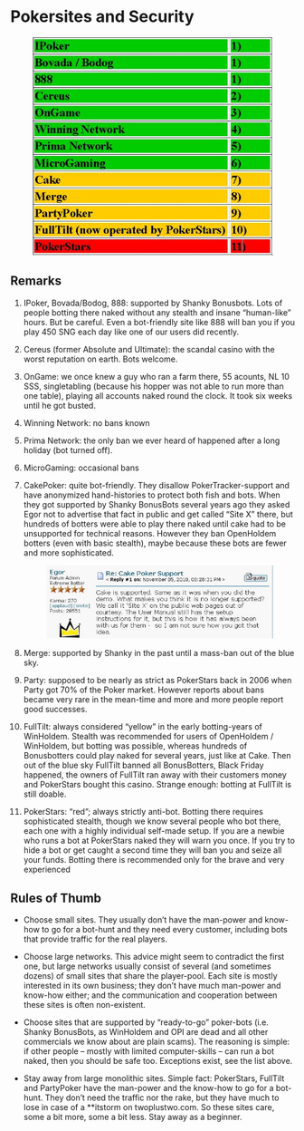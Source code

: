 # Pokersites and Security

<figure>
<img src="images/openholdem/stealthpractice/pokersites_security.jpg" />
</figure>

## Remarks

1.  IPoker, Bovada/Bodog, 888: supported by Shanky Bonusbots. Lots of
    people botting there naked without any stealth and insane
    “human-like” hours. But be careful. Even a bot-friendly site like
    888 will ban you if you play 450 SNG each day like one of our users
    did recently.

2.  Cereus (former Absolute and Ultimate): the scandal casino with the
    worst reputation on earth. Bots welcome.

3.  OnGame: we once knew a guy who ran a farm there, 55 acounts, NL 10
    SSS, singletabling (because his hopper was not able to run more than
    one table), playing all accounts naked round the clock. It took six
    weeks until he got busted.

4.  Winning Network: no bans known

5.  Prima Network: the only ban we ever heard of happened after a long
    holiday (bot turned off).

6.  MicroGaming: occasional bans

7.  CakePoker: quite bot-friendly. They disallow PokerTracker-support
    and have anonymized hand-histories to protect both fish and bots.
    When they got supported by Shanky BonusBots several years ago they
    asked Egor not to advertise that fact in public and get called “Site
    X” there, but hundreds of botters were able to play there naked
    until cake had to be unsupported for technical reasons. However they
    ban OpenHoldem botters (even with basic stealth), maybe because
    these bots are fewer and more sophisticated.  

    <figure>
    <img src="images/openholdem/stealthpractice/egor_site_x.jpg" />
    </figure>

8.  Merge: supported by Shanky in the past until a mass-ban out of the
    blue sky.

9.  Party: supposed to be nearly as strict as PokerStars back in 2006
    when Party got 70% of the Poker market. However reports about bans
    became very rare in the mean-time and more and more people report
    good successes.

10. FullTilt: always considered “yellow” in the early botting-years of
    WinHoldem. Stealth was recommended for users of OpenHoldem /
    WinHoldem, but botting was possible, whereas hundreds of
    Bonusbotters could play naked for several years, just like at Cake.
    Then out of the blue sky FullTilt banned all BonusBotters, Black
    Friday happened, the owners of FullTilt ran away with their
    customers money and PokerStars bought this casino. Strange enough:
    botting at FullTilt is still doable.

11. PokerStars: “red”; always strictly anti-bot. Botting there requires
    sophisticated stealth, though we know several people who bot there,
    each one with a highly individual self-made setup. If you are a
    newbie who runs a bot at PokerStars naked they will warn you once.
    If you try to hide a bot or get caught a second time they will ban
    you and seize all your funds. Botting there is recommended only for
    the brave and very experienced

## Rules of Thumb

- Choose small sites. They usually don’t have the man-power and know-how
  to go for a bot-hunt and they need every customer, including bots that
  provide traffic for the real players.

- Choose large networks. This advice might seem to contradict the first
  one, but large networks usually consist of several (and sometimes
  dozens) of small sites that share the player-pool. Each site is mostly
  interested in its own business; they don’t have much man-power and
  know-how either; and the communication and cooperation between these
  sites is often non-existent.

- Choose sites that are supported by “ready-to-go” poker-bots (i.e.
  Shanky BonusBots, as WinHoldem and OPI are dead and all other
  commercials we know about are plain scams). The reasoning is simple:
  if other people – mostly with limited computer-skills – can run a bot
  naked, then you should be safe too. Exceptions exist, see the list
  above.

- Stay away from large monolithic sites. Simple fact: PokerStars,
  FullTilt and PartyPoker have the man-power and the know-how to go for
  a bot-hunt. They don’t need the traffic nor the rake, but they have
  much to lose in case of a \*\*itstorm on twoplustwo.com. So these
  sites care, some a bit more, some a bit less. Stay away as a beginner.
